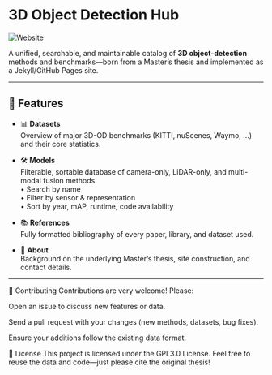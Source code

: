 # 3D Object Detection Hub

[![Website](https://img.shields.io/badge/🌐-Website-blue?style=flat-square)](https://3d-object-detection-hub.github.io)

A unified, searchable, and maintainable catalog of **3D object-detection** methods and benchmarks—born from a Master’s thesis and implemented as a Jekyll/GitHub Pages site.

---

## 🚀 Features

- 📊 **Datasets**  
  Overview of major 3D-OD benchmarks (KITTI, nuScenes, Waymo, …) and their core statistics.

- 🛠️ **Models**  
  Filterable, sortable database of camera-only, LiDAR-only, and multi-modal fusion methods.  
  • Search by name  
  • Filter by sensor & representation  
  • Sort by year, mAP, runtime, code availability  

- 📚 **References**  
  Fully formatted bibliography of every paper, library, and dataset used.

- 👤 **About**  
  Background on the underlying Master’s thesis, site construction, and contact details.

---


🤝 Contributing
Contributions are very welcome! Please:

Open an issue to discuss new features or data.

Send a pull request with your changes (new methods, datasets, bug fixes).

Ensure your additions follow the existing data format.

📜 License
This project is licensed under the GPL3.0 License.
Feel free to reuse the data and code—just please cite the original thesis!
